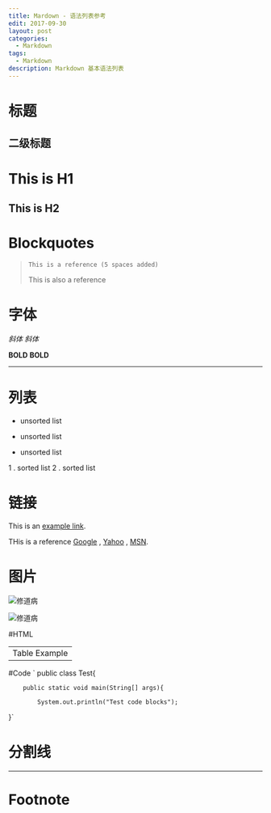 ```yaml
---
title: Mardown - 语法列表参考
edit: 2017-09-30
layout: post
categories:
  - Markdown
tags:
  - Markdown
description: Markdown 基本语法列表
---
```


# 标题

## 二级标题

This is H1
==========

This is H2
----------


# Blockquotes

>     This is a reference (5 spaces added)
> This is also a reference

# 字体

*斜体*
_斜体_

**BOLD**
__BOLD__

---

# 列表
- unsorted list
* unsorted list
- unsorted list

1 . sorted list
2 . sorted list

# 链接
This is an [example link](http://example.com/).

THis is a reference [Google][1] , [Yahoo][2] , [MSN][3].  

[1]: http://google.com/        "Google"
[2]: http://search.yahoo.com/  "Yahoo Search"
[3]: http://search.msn.com/    "MSN Search"

# 图片
![修道病](https://images-cn.ssl-images-amazon.com/images/I/41cAc83vfTL._SX351_BO1,204,203,200_.jpg)

![修道病][id]

[id]: https://images-cn.ssl-images-amazon.com/images/I/41cAc83vfTL._SX351_BO1,204,203,200_.jpg "修道病"

#HTML
<table>
    <tr>
        <td>Table Example</td>
    </tr>
</table>


#Code
`	public class Test{

		public static void main(String[] args){

			System.out.println("Test code blocks");
}`

# 分割线
***

# Footnote
[^Hello]: Hi
